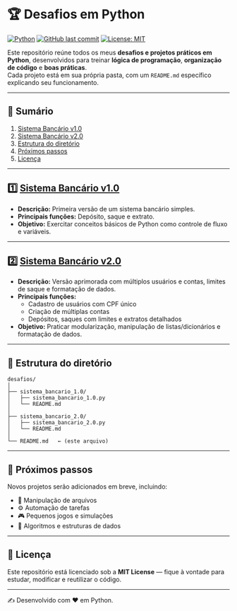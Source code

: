 # 🏆 Desafios em Python

[![Python](https://img.shields.io/badge/Python-3.x-blue?logo=python)](https://www.python.org/)
[![GitHub last commit](https://img.shields.io/github/last-commit/Ryugms/desafios)](https://github.com/Ryugms/desafios)
[![License: MIT](https://img.shields.io/badge/License-MIT-green.svg)](LICENSE)

Este repositório reúne todos os meus **desafios e projetos práticos em Python**, desenvolvidos para treinar **lógica de programação**, **organização de código** e **boas práticas**.  
Cada projeto está em sua própria pasta, com um `README.md` específico explicando seu funcionamento.

---

## 📑 Sumário
1. [Sistema Bancário v1.0](#1️⃣-sistema-bancário-v10)
2. [Sistema Bancário v2.0](#2️⃣-sistema-bancário-v20)
3. [Estrutura do diretório](#📂-estrutura-do-diretório)
4. [Próximos passos](#🚀-próximos-passos)
5. [Licença](#📜-licença)

---

## 1️⃣ [Sistema Bancário v1.0](https://github.com/Ryugms/desafios/tree/main/desafios/sistema_bancario_1.0)
- **Descrição:** Primeira versão de um sistema bancário simples.
- **Principais funções:** Depósito, saque e extrato.
- **Objetivo:** Exercitar conceitos básicos de Python como controle de fluxo e variáveis.

---

## 2️⃣ [Sistema Bancário v2.0](https://github.com/Ryugms/desafios/tree/main/desafios/sistema_bancario_2.0)
- **Descrição:** Versão aprimorada com múltiplos usuários e contas, limites de saque e formatação de dados.
- **Principais funções:**  
  - Cadastro de usuários com CPF único  
  - Criação de múltiplas contas  
  - Depósitos, saques com limites e extratos detalhados  
- **Objetivo:** Praticar modularização, manipulação de listas/dicionários e formatação de dados.

---

## 📂 Estrutura do diretório

```
desafios/
│
├── sistema_bancario_1.0/
│   ├── sistema_bancario_1.0.py
│   └── README.md
│
├── sistema_bancario_2.0/
│   ├── sistema_bancario_2.0.py
│   └── README.md
│
└── README.md   ← (este arquivo)
```

---

## 🚀 Próximos passos
Novos projetos serão adicionados em breve, incluindo:
- 📄 Manipulação de arquivos
- ⚙️ Automação de tarefas
- 🎮 Pequenos jogos e simulações
- 🧮 Algoritmos e estruturas de dados

---

## 📜 Licença
Este repositório está licenciado sob a **MIT License** — fique à vontade para estudar, modificar e reutilizar o código.

---
✍️ Desenvolvido com ❤️ em Python.
